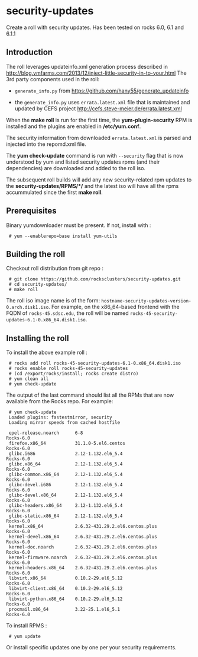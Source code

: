 security-updates
================

Create a roll with security updates.
Has been tested on rocks 6.0, 6.1 and 6.1.1

Introduction
--------------
The roll leverages updateinfo.xml generation process described in
http://blog.vmfarms.com/2013/12/inject-little-security-in-to-your.html
The 3rd party components used in the roll:
 
+ ``generate_info.py`` from https://github.com/hany55/generate_updateinfo

+ the ``generate_info.py`` uses ``errata.latest.xml`` file that is maintained and updated 
  by CEFS project http://cefs.steve-meier.de/errata.latest.xml

When the **make roll** is run for the first time, the **yum-plugin-security** RPM is installed
and the plugins are enabled in **/etc/yum.conf**.

The security information from downloaded ``errata.latest.xml`` is parsed and injected into
the repomd.xml file.  

The **yum check-update** command is run with ``--security`` flag that is now understood by yum
and listed security updates rpms (and their dependencies) are downloaded and added to the roll iso.

The subsequent roll builds will add any new security-related rpm updates to the **security-updates/RPMS/*/** 
and the latest iso will have all the rpms accummulated since the first **make roll**.

Prerequisites
--------------

Binary yumdownloader must be present. If not, install with :

     # yum --enablerepo=base install yum-utils

Building the roll
-----------------

Checkout roll distribution from git repo :

     # git clone https://github.com/rocksclusters/security-updates.git  
     # cd security-updates/  
     # make roll

The roll iso image name is of the form: ``hostname-security-updates-version-0.arch.disk1.iso``. 
For example, on the x86_64-based frontend with the FQDN of ``rocks-45.sdsc.edu``, the roll 
will be named ``rocks-45-security-updates-6.1-0.x86_64.disk1.iso``.


Installing the roll
---------------------

To install the above example roll :  

     # rocks add roll rocks-45-security-updates-6.1-0.x86_64.disk1.iso
     # rocks enable roll rocks-45-security-updates   
     # (cd /export/rocks/install; rocks create distro)  
     # yum clean all  
     # yum check-update  

The output of the last command should list all the RPMs that are now available from the Rocks repo.
For example:   

     # yum check-update
     Loaded plugins: fastestmirror, security
     Loading mirror speeds from cached hostfile

     epel-release.noarch      6-8                                     Rocks-6.0
     firefox.x86_64           31.1.0-5.el6.centos                     Rocks-6.0
     glibc.i686               2.12-1.132.el6_5.4                      Rocks-6.0
     glibc.x86_64             2.12-1.132.el6_5.4                      Rocks-6.0
     glibc-common.x86_64      2.12-1.132.el6_5.4                      Rocks-6.0
     glibc-devel.i686         2.12-1.132.el6_5.4                      Rocks-6.0
     glibc-devel.x86_64       2.12-1.132.el6_5.4                      Rocks-6.0
     glibc-headers.x86_64     2.12-1.132.el6_5.4                      Rocks-6.0
     glibc-static.x86_64      2.12-1.132.el6_5.4                      Rocks-6.0
     kernel.x86_64            2.6.32-431.29.2.el6.centos.plus         Rocks-6.0
     kernel-devel.x86_64      2.6.32-431.29.2.el6.centos.plus         Rocks-6.0
     kernel-doc.noarch        2.6.32-431.29.2.el6.centos.plus         Rocks-6.0
     kernel-firmware.noarch   2.6.32-431.29.2.el6.centos.plus         Rocks-6.0
     kernel-headers.x86_64    2.6.32-431.29.2.el6.centos.plus         Rocks-6.0
     libvirt.x86_64           0.10.2-29.el6_5.12                      Rocks-6.0
     libvirt-client.x86_64    0.10.2-29.el6_5.12                      Rocks-6.0
     libvirt-python.x86_64    0.10.2-29.el6_5.12                      Rocks-6.0
     procmail.x86_64          3.22-25.1.el6_5.1                       Rocks-6.0
     
To install RPMS :

     # yum update  

Or install specific updates one by one per your security requirements.

